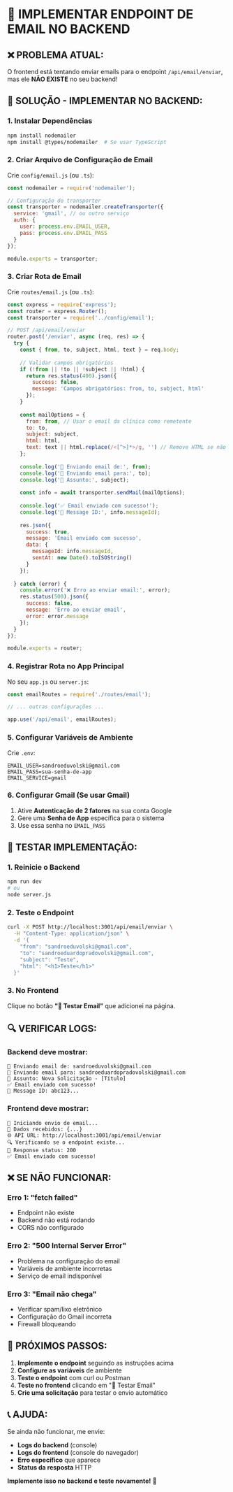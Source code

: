 # 🚨 IMPLEMENTAR ENDPOINT DE EMAIL NO BACKEND

## ❌ **PROBLEMA ATUAL:**
O frontend está tentando enviar emails para o endpoint `/api/email/enviar`, mas ele **NÃO EXISTE** no seu backend!

## 🔧 **SOLUÇÃO - IMPLEMENTAR NO BACKEND:**

### 1. **Instalar Dependências**
```bash
npm install nodemailer
npm install @types/nodemailer  # Se usar TypeScript
```

### 2. **Criar Arquivo de Configuração de Email**
Crie `config/email.js` (ou `.ts`):
```javascript
const nodemailer = require('nodemailer');

// Configuração do transporter
const transporter = nodemailer.createTransporter({
  service: 'gmail', // ou outro serviço
  auth: {
    user: process.env.EMAIL_USER,
    pass: process.env.EMAIL_PASS
  }
});

module.exports = transporter;
```

### 3. **Criar Rota de Email**
Crie `routes/email.js` (ou `.ts`):
```javascript
const express = require('express');
const router = express.Router();
const transporter = require('../config/email');

// POST /api/email/enviar
router.post('/enviar', async (req, res) => {
  try {
    const { from, to, subject, html, text } = req.body;
    
    // Validar campos obrigatórios
    if (!from || !to || !subject || !html) {
      return res.status(400).json({
        success: false,
        message: 'Campos obrigatórios: from, to, subject, html'
      });
    }
    
    const mailOptions = {
      from: from, // Usar o email da clínica como remetente
      to: to,
      subject: subject,
      html: html,
      text: text || html.replace(/<[^>]*>/g, '') // Remove HTML se não tiver texto
    };
    
    console.log('📧 Enviando email de:', from);
    console.log('📧 Enviando email para:', to);
    console.log('📧 Assunto:', subject);
    
    const info = await transporter.sendMail(mailOptions);
    
    console.log('✅ Email enviado com sucesso!');
    console.log('📧 Message ID:', info.messageId);
    
    res.json({
      success: true,
      message: 'Email enviado com sucesso',
      data: {
        messageId: info.messageId,
        sentAt: new Date().toISOString()
      }
    });
    
  } catch (error) {
    console.error('❌ Erro ao enviar email:', error);
    res.status(500).json({
      success: false,
      message: 'Erro ao enviar email',
      error: error.message
    });
  }
});

module.exports = router;
```

### 4. **Registrar Rota no App Principal**
No seu `app.js` ou `server.js`:
```javascript
const emailRoutes = require('./routes/email');

// ... outras configurações ...

app.use('/api/email', emailRoutes);
```

### 5. **Configurar Variáveis de Ambiente**
Crie `.env`:
```env
EMAIL_USER=sandroeduvolski@gmail.com
EMAIL_PASS=sua-senha-de-app
EMAIL_SERVICE=gmail
```

### 6. **Configurar Gmail (Se usar Gmail)**
1. Ative **Autenticação de 2 fatores** na sua conta Google
2. Gere uma **Senha de App** específica para o sistema
3. Use essa senha no `EMAIL_PASS`

## 🧪 **TESTAR IMPLEMENTAÇÃO:**

### 1. **Reinicie o Backend**
```bash
npm run dev
# ou
node server.js
```

### 2. **Teste o Endpoint**
```bash
curl -X POST http://localhost:3001/api/email/enviar \
  -H "Content-Type: application/json" \
  -d '{
    "from": "sandroeduvolski@gmail.com",
    "to": "sandroeduardopradovolski@gmail.com",
    "subject": "Teste",
    "html": "<h1>Teste</h1>"
  }'
```

### 3. **No Frontend**
Clique no botão **"🧪 Testar Email"** que adicionei na página.

## 🔍 **VERIFICAR LOGS:**

### **Backend deve mostrar:**
```
📧 Enviando email de: sandroeduvolski@gmail.com
📧 Enviando email para: sandroeduardopradovolski@gmail.com
📧 Assunto: Nova Solicitação - [Título]
✅ Email enviado com sucesso!
📧 Message ID: abc123...
```

### **Frontend deve mostrar:**
```
🚀 Iniciando envio de email...
📧 Dados recebidos: {...}
🌐 API URL: http://localhost:3001/api/email/enviar
🔍 Verificando se o endpoint existe...
📡 Response status: 200
✅ Email enviado com sucesso!
```

## ❌ **SE NÃO FUNCIONAR:**

### **Erro 1: "fetch failed"**
- Endpoint não existe
- Backend não está rodando
- CORS não configurado

### **Erro 2: "500 Internal Server Error"**
- Problema na configuração do email
- Variáveis de ambiente incorretas
- Serviço de email indisponível

### **Erro 3: "Email não chega"**
- Verificar spam/lixo eletrônico
- Configuração do Gmail incorreta
- Firewall bloqueando

## 🎯 **PRÓXIMOS PASSOS:**

1. **Implemente o endpoint** seguindo as instruções acima
2. **Configure as variáveis** de ambiente
3. **Teste o endpoint** com curl ou Postman
4. **Teste no frontend** clicando em "🧪 Testar Email"
5. **Crie uma solicitação** para testar o envio automático

## 📞 **AJUDA:**

Se ainda não funcionar, me envie:
- **Logs do backend** (console)
- **Logs do frontend** (console do navegador)
- **Erro específico** que aparece
- **Status da resposta** HTTP

**Implemente isso no backend e teste novamente!** 🚀 